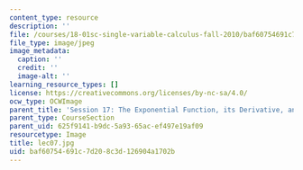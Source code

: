 ```yaml
---
content_type: resource
description: ''
file: /courses/18-01sc-single-variable-calculus-fall-2010/baf60754691c7d208c3d126904a1702b_lec07.jpg
file_type: image/jpeg
image_metadata:
  caption: ''
  credit: ''
  image-alt: ''
learning_resource_types: []
license: https://creativecommons.org/licenses/by-nc-sa/4.0/
ocw_type: OCWImage
parent_title: 'Session 17: The Exponential Function, its Derivative, and its Inverse'
parent_type: CourseSection
parent_uid: 625f9141-b9dc-5a93-65ac-ef497e19af09
resourcetype: Image
title: lec07.jpg
uid: baf60754-691c-7d20-8c3d-126904a1702b
---
```


